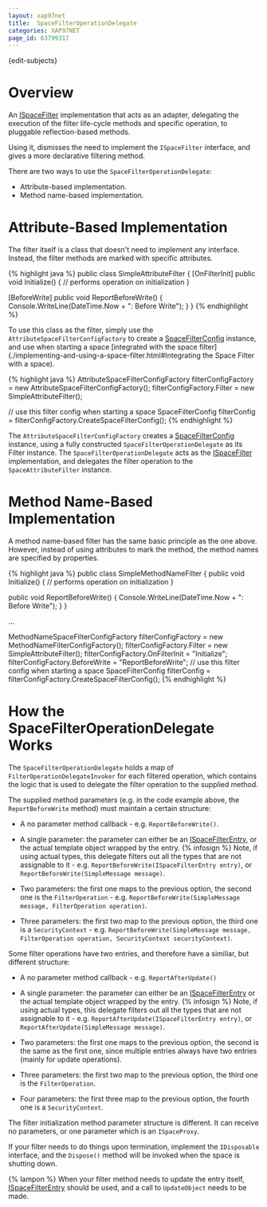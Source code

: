 ```yaml
---
layout: xap97net
title:  SpaceFilterOperationDelegate
categories: XAP97NET
page_id: 63799317
---
```


{edit-subjects}

# Overview

An [ISpaceFilter](./ispacefilter-interface.html) implementation that acts as an adapter, delegating the execution of the filter life-cycle methods and specific operation, to pluggable reflection-based methods.

Using it, dismisses the need to implement the `ISpaceFilter` interface, and gives a more declarative filtering method.

There are two ways to use the `SpaceFilterOperationDelegate`:

- Attribute-based implementation.
- Method name-based implementation.

# Attribute-Based Implementation

The filter itself is a class that doesn't need to implement any interface. Instead, the filter methods are marked with specific attributes.

{% highlight java %}
public class SimpleAttributeFilter
{
  [OnFilterInit]
  public void Initialize()
  {
    // performs operation on initialization
  }

  [BeforeWrite]
  public void ReportBeforeWrite()
  {
    Console.WriteLine(DateTime.Now + ": Before Write");
  }
}
{% endhighlight %}

To use this class as the filter, simply use the `AttributeSpaceFilterConfigFactory` to create a [SpaceFilterConfig](./spacefilterconfig-class.html) instance, and use when starting a space [integrated with the space filter](./implementing-and-using-a-space-filter.html#Integrating the Space Filter with a space).

{% highlight java %}
AttributeSpaceFilterConfigFactory filterConfigFactory = new AttributeSpaceFilterConfigFactory();
filterConfigFactory.Filter = new SimpleAttributeFilter();

// use this filter config when starting a space
SpaceFilterConfig filterConfig = filterConfigFactory.CreateSpaceFilterConfig();
{% endhighlight %}

The `AttributeSpaceFilterConfigFactory` creates a [SpaceFilterConfig](./spacefilterconfig-class.html) instance, using a fully constructed `SpaceFilterOperationDelegate` as its Filter instance. The `SpaceFilterOperationDelegate` acts as the [ISpaceFilter](./ispacefilter-interface.html) implementation, and delegates the filter operation to the `SpaceAttributeFilter` instance.

# Method Name-Based Implementation

A method name-based filter has the same basic principle as the one above. However, instead of using attributes to mark the method, the method names are specified by properties.

{% highlight java %}
public class SimpleMethodNameFilter
{
  public void Initialize()
  {
    // performs operation on initialization
  }

  public void ReportBeforeWrite()
  {
    Console.WriteLine(DateTime.Now + ": Before Write");
  }
}

...

MethodNameSpaceFilterConfigFactory filterConfigFactory = new MethodNameFilterConfigFactory();
filterConfigFactory.Filter = new SimpleAttributeFilter();
filterConfigFactory.OnFilterInit = "Initialize";
filterConfigFactory.BeforeWrite = "ReportBeforeWrite";
// use this filter config when starting a space
SpaceFilterConfig filterConfig = filterConfigFactory.CreateSpaceFilterConfig();
{% endhighlight %}

# How the SpaceFilterOperationDelegate Works

The `SpaceFilterOperationDelegate` holds a map of `FilterOperationDelegateInvoker` for each filtered operation, which contains the logic that is used to delegate the filter operation to the supplied method.

The supplied method parameters (e.g. in the code example above, the `ReportBeforeWrite` method) must maintain a certain structure:

- A no parameter method callback - e.g. `ReportBeforeWrite()`.
- A single parameter: the parameter can either be an [ISpaceFilterEntry](./ispacefilterentry-interface.html), or the actual template object wrapped by the entry.
{% infosign %} Note, if using actual types, this delegate filters out all the types that are not assignable to it - e.g. `ReportBeforeWrite(ISpaceFilterEntry entry)`, or `ReportBeforeWrite(SimpleMessage message)`.

- Two parameters: the first one maps to the previous option, the second one is the `FilterOperation` - e.g. `ReportBeforeWrite(SimpleMessage message, FilterOperation operation)`.
- Three parameters: the first two map to the previous option, the third one is a `SecurityContext` - e.g.  `ReportBeforeWrite(SimpleMessage message, FilterOperation operation, SecurityContext securityContext)`.

Some filter operations have two entries, and therefore have a similiar, but different structure:

- A no parameter method callback - e.g. `ReportAfterUpdate()`
- A single parameter: the parameter can either be an [ISpaceFilterEntry](./ispacefilterentry-interface.html) or the actual template object wrapped by the entry.
{% infosign %} Note, if using actual types, this delegate filters out all the types that are not assignable to it - e.g. `ReportAfterUpdate(ISpaceFilterEntry entry)`, or `ReportAfterUpdate(SimpleMessage message)`.

- Two parameters: the first one maps to the previous option, the second is the same as the first one, since multiple entries always have two entries (mainly for update operations).
- Three parameters: the first two map to the previous option, the third one is the `FilterOperation`.
- Four parameters: the first three map to the previous option, the fourth one is a `SecurityContext`.

The filter initialization method parameter structure is different. It can receive no parameters, or one parameter which is an `ISpaceProxy`.

If your filter needs to do things upon termination, implement the `IDisposable` interface, and the `Dispose()` method will be invoked when the space is shutting down.

{% lampon %} When your filter method needs to update the entry itself, [ISpaceFilterEntry](./ispacefilterentry-interface.html) should be used, and a call to `UpdateObject` needs to be made.
